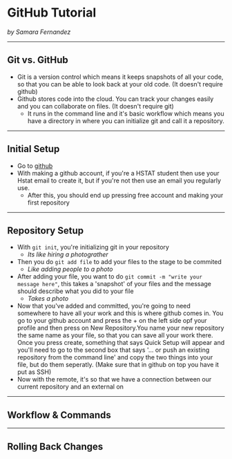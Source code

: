 # GitHub Tutorial

_by Samara Fernandez_

---
## Git vs. GitHub
* Git is a version control which means it keeps snapshots of all your code, so that you can be able to look back at your old code. (It doesn't require github)
* Github stores code into the cloud. You can track your changes easily and you can collaborate on files. (It doesn't require git)
  *  It runs in the command line and it's basic workflow which means you have a directory in where you can initialize git and call it a repository.


---
## Initial Setup
* Go to [github](https://github.com/)
* With making a github account, if you're a HSTAT student then use your Hstat email to create it, but if you're not then use an email you regularly use. 
  * After this, you should end up pressing free account and making your first repository
 
  
---
## Repository Setup
* With `git init`, you're initializing git in your repository
  * _Its like hiring a photograther_
* Then you do `git add file`  to add your files to the stage to be  commited
  * _Like adding people to a photo_
* After adding your file, you want to do `git commit -m "write your message here"`, this takes a 'snapshot' of your files and the message should describe what you did to your file
  * _Takes a photo_ 
* Now that you've added and committed, you're going to need somewhere to have all your work and this is where github comes in. You go to your github account and press the + on the left side opf your profile and then press on New Repository.You name your new repository the same name as your file, so that you can save all your work there. Once you press create, something that says Quick Setup will appear and you'll need to go to the second box that says '... or push an existing repository from the command line' and copy the two things into your file, but do them seperatly. (Make sure that in github on top you have it put as SSH)
* Now with the remote, it's so that we have a connection between our current repository and an external on


---
## Workflow & Commands



---
## Rolling Back Changes